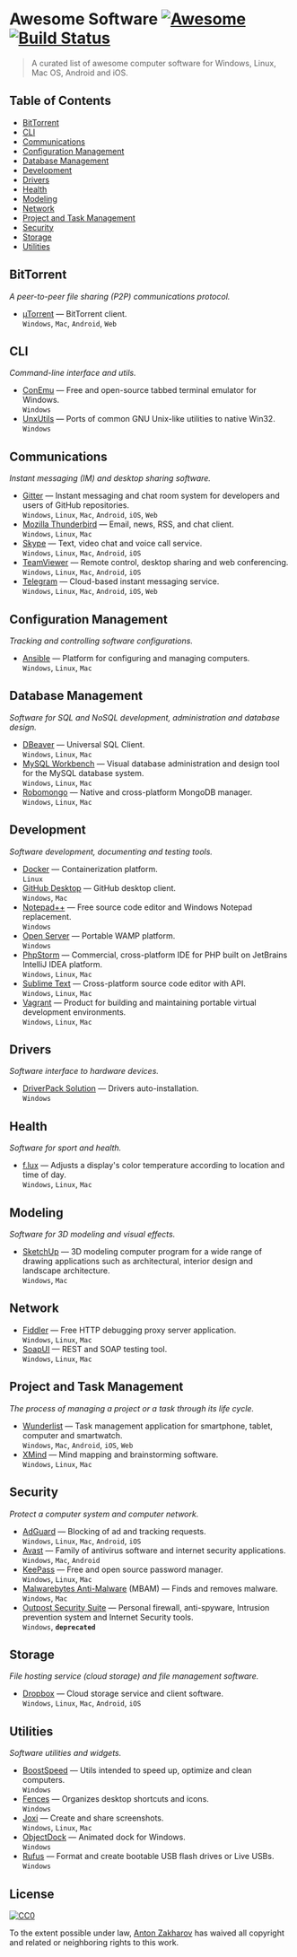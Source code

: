 
# Awesome Software [![Awesome](https://cdn.rawgit.com/sindresorhus/awesome/d7305f38d29fed78fa85652e3a63e154dd8e8829/media/badge.svg)](https://github.com/sindresorhus/awesome) [![Build Status](https://travis-ci.org/27cm/awesome-soft.svg?branch=master)](https://travis-ci.org/27cm/awesome-soft)

> A curated list of awesome computer software for Windows, Linux, Mac OS, Android and iOS.


## Table of Contents

- [BitTorrent](#bittorrent)
- [CLI](#cli)
- [Communications](#communications)
- [Configuration Management](#configuration-management)
- [Database Management](#database-management)
- [Development](#development)
- [Drivers](#drivers)
- [Health](#health)
- [Modeling](#modeling)
- [Network](#network)
- [Project and Task Management](#project-and-task-management)
- [Security](#security)
- [Storage](#storage)
- [Utilities](#utilities)


## BitTorrent
*A peer-to-peer file sharing (P2P) communications protocol.*

- [µTorrent](http://www.utorrent.com/intl/en/) — BitTorrent client.
  <br>`Windows`, `Mac`, `Android`, `Web`


## CLI
*Command-line interface and utils.*

- [ConEmu](http://conemu.github.io) — Free and open-source tabbed terminal emulator for Windows.
  <br>`Windows`
- [UnxUtils](http://unxutils.sourceforge.net/) — Ports of common GNU Unix-like utilities to native Win32.
  <br>`Windows`


## Communications
*Instant messaging (IM) and desktop sharing software.*

- [Gitter](https://gitter.im/) — Instant messaging and chat room system for developers and users of GitHub repositories.
  <br>`Windows`, `Linux`, `Mac`, `Android`, `iOS`, `Web`
- [Mozilla Thunderbird](https://www.mozilla.org/ru/thunderbird/) — Email, news, RSS, and chat client.
  <br>`Windows`, `Linux`, `Mac`
- [Skype](https://www.skype.com/en/) — Text, video chat and voice call service.
  <br>`Windows`, `Linux`, `Mac`, `Android`, `iOS`
- [TeamViewer](https://www.teamviewer.com/) — Remote control, desktop sharing and web conferencing.
  <br>`Windows`, `Linux`, `Mac`, `Android`, `iOS`
- [Telegram](https://telegram.org/) — Cloud-based instant messaging service.
  <br>`Windows`, `Linux`, `Mac`, `Android`, `iOS`, `Web`


## Configuration Management
*Tracking and controlling software configurations.*

- [Ansible](https://www.ansible.com/) — Platform for configuring and managing computers.
  <br>`Windows`, `Linux`, `Mac`


## Database Management
*Software for SQL and NoSQL development, administration and database design.*

- [DBeaver](http://dbeaver.jkiss.org/) — Universal SQL Client.
  <br>`Windows`, `Linux`, `Mac`
- [MySQL Workbench](http://mysqlworkbench.org) — Visual database administration and design tool for the MySQL database system.
  <br>`Windows`, `Linux`, `Mac`
- [Robomongo](https://robomongo.org/) — Native and cross-platform MongoDB manager.
  <br>`Windows`, `Linux`, `Mac`


## Development
*Software development, documenting and testing tools.*

- [Docker](https://www.docker.com/) — Containerization platform.
  <br>`Linux`
- [GitHub Desktop](https://desktop.github.com/) — GitHub desktop client.
  <br>`Windows`, `Mac`
- [Notepad++](https://notepad-plus-plus.org/) — Free source code editor and Windows Notepad replacement.
  <br>`Windows`
- [Open Server](http://open-server.ru/) — Portable WAMP platform.
  <br>`Windows`
- [PhpStorm](http://www.jetbrains.com/phpstorm/) — Commercial, cross-platform IDE for PHP built on JetBrains IntelliJ IDEA platform.
  <br>`Windows`, `Linux`, `Mac`
- [Sublime Text](https://www.sublimetext.com/) — Cross-platform source code editor with API.
  <br>`Windows`, `Linux`, `Mac`
- [Vagrant](https://www.vagrantup.com/) — Product for building and maintaining portable virtual development environments.
  <br>`Windows`, `Linux`, `Mac`


## Drivers
*Software interface to hardware devices.*

- [DriverPack Solution](https://drp.su/index.htm) — Drivers auto-installation.
  <br>`Windows`


## Health
*Software for sport and health.*

- [f.lux](https://justgetflux.com/) — Adjusts a display's color temperature according to location and time of day.
  <br>`Windows`, `Linux`, `Mac`


## Modeling
*Software for 3D modeling and visual effects.*

- [SketchUp](http://www.sketchup.com/) — 3D modeling computer program for a wide range of drawing applications such as architectural, interior design and landscape architecture.
  <br>`Windows`, `Mac`


## Network

- [Fiddler](http://www.telerik.com/fiddler) — Free HTTP debugging proxy server application.
  <br>`Windows`, `Linux`, `Mac`
- [SoapUI](https://www.soapui.org/) — REST and SOAP testing tool.
  <br>`Windows`, `Linux`, `Mac`


## Project and Task Management
*The process of managing a project or a task through its life cycle.*

- [Wunderlist](https://www.wunderlist.com/) — Task management application for smartphone, tablet, computer and smartwatch.
  <br>`Windows`, `Mac`, `Android`, `iOS`, `Web`
- [XMind](http://www.xmind.net/) — Mind mapping and brainstorming software.
  <br>`Windows`, `Linux`, `Mac`


## Security
*Protect a computer system and computer network.*

- [AdGuard](https://adguard.com/en/welcome.html) — Blocking of ad and tracking requests.
  <br>`Windows`, `Linux`, `Mac`, `Android`, `iOS`
- [Avast](https://www.avast.com/en-us/index) — Family of antivirus software and internet security applications.
  <br>`Windows`, `Mac`, `Android`
- [KeePass](http://keepass.info/) — Free and open source password manager.
  <br>`Windows`, `Linux`, `Mac`
- [Malwarebytes Anti-Malware](https://www.malwarebytes.com/) (MBAM) — Finds and removes malware.
  <br>`Windows`, `Mac`
- [Outpost Security Suite](http://www.agnitum.com/index.php) — Personal firewall, anti-spyware, Intrusion prevention system and Internet Security tools.
  <br>`Windows`, **`deprecated`**


## Storage
*File hosting service (cloud storage) and file management software.*

- [Dropbox](https://www.dropbox.com/) — Cloud storage service and client software.
  <br>`Windows`, `Linux`, `Mac`, `Android`, `iOS`


## Utilities
*Software utilities and widgets.*

- [BoostSpeed](http://www.auslogics.com/en/software/boost-speed/) — Utils intended to speed up, optimize and clean computers.
  <br>`Windows`
- [Fences](https://www.stardock.com/products/fences/) — Organizes desktop shortcuts and icons.
  <br>`Windows`
- [Joxi](http://joxi.ru/) — Create and share screenshots.
  <br>`Windows`, `Linux`, `Mac`
- [ObjectDock](http://www.stardock.com/products/objectdock/) — Animated dock for Windows.
  <br>`Windows`
- [Rufus](http://rufus.akeo.ie/) — Format and create bootable USB flash drives or Live USBs.
  <br>`Windows`


## License

[![CC0](http://mirrors.creativecommons.org/presskit/buttons/88x31/svg/cc-zero.svg)](https://creativecommons.org/publicdomain/zero/1.0/)

To the extent possible under law, [Anton Zakharov](https://github.com/27cm) has waived all copyright and related or neighboring rights to this work.
